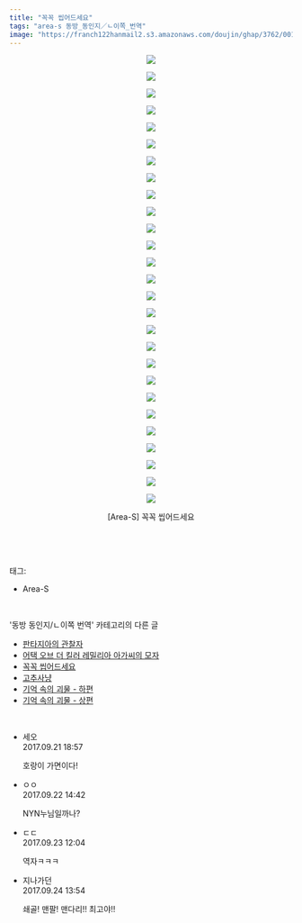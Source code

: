 ```yaml
---
title: "꼭꼭 씹어드세요"
tags: "area-s 동방_동인지／ㄴ이쪽_번역"
image: "https://franch122hanmail2.s3.amazonaws.com/doujin/ghap/3762/001.jpg"
---
```

<div class="article">
<p style="text-align: center; clear: none; float: none;"><img src="{{ site.imgserver6 }}/ghap/3762/001.jpg"/></p>
<p style="text-align: center; clear: none; float: none;"><img src="{{ site.imgserver6 }}/ghap/3762/002.jpg"/></p>
<p style="text-align: center; clear: none; float: none;"><img src="{{ site.imgserver6 }}/ghap/3762/003.jpg"/></p>
<p style="text-align: center; clear: none; float: none;"><img src="{{ site.imgserver6 }}/ghap/3762/004.jpg"/></p>
<p style="text-align: center; clear: none; float: none;"><img src="{{ site.imgserver6 }}/ghap/3762/005.jpg"/></p>
<p style="text-align: center; clear: none; float: none;"><img src="{{ site.imgserver6 }}/ghap/3762/006.jpg"/></p>
<p style="text-align: center; clear: none; float: none;"><img src="{{ site.imgserver6 }}/ghap/3762/007.jpg"/></p>
<p style="text-align: center; clear: none; float: none;"><img src="{{ site.imgserver6 }}/ghap/3762/008.jpg"/></p>
<p style="text-align: center; clear: none; float: none;"><img src="{{ site.imgserver6 }}/ghap/3762/009.jpg"/></p>
<p style="text-align: center; clear: none; float: none;"><img src="{{ site.imgserver6 }}/ghap/3762/010.jpg"/></p>
<p style="text-align: center; clear: none; float: none;"><img src="{{ site.imgserver6 }}/ghap/3762/011.jpg"/></p>
<p style="text-align: center; clear: none; float: none;"><img src="{{ site.imgserver6 }}/ghap/3762/012.jpg"/></p>
<p style="text-align: center; clear: none; float: none;"><img src="{{ site.imgserver6 }}/ghap/3762/013.jpg"/></p>
<p style="text-align: center; clear: none; float: none;"><img src="{{ site.imgserver6 }}/ghap/3762/014.jpg"/></p>
<p style="text-align: center; clear: none; float: none;"><img src="{{ site.imgserver6 }}/ghap/3762/015.jpg"/></p>
<p style="text-align: center; clear: none; float: none;"><img src="{{ site.imgserver6 }}/ghap/3762/016.jpg"/></p>
<p style="text-align: center; clear: none; float: none;"><img src="{{ site.imgserver6 }}/ghap/3762/017.jpg"/></p>
<p style="text-align: center; clear: none; float: none;"><img src="{{ site.imgserver6 }}/ghap/3762/018.jpg"/></p>
<p style="text-align: center; clear: none; float: none;"><img src="{{ site.imgserver6 }}/ghap/3762/019.jpg"/></p>
<p style="text-align: center; clear: none; float: none;"><img src="{{ site.imgserver6 }}/ghap/3762/020.jpg"/></p>
<p style="text-align: center; clear: none; float: none;"><img src="{{ site.imgserver6 }}/ghap/3762/021.jpg"/></p>
<p style="text-align: center; clear: none; float: none;"><img src="{{ site.imgserver6 }}/ghap/3762/022.jpg"/></p>
<p style="text-align: center; clear: none; float: none;"><img src="{{ site.imgserver6 }}/ghap/3762/023.jpg"/></p>
<p style="text-align: center; clear: none; float: none;"><img src="{{ site.imgserver6 }}/ghap/3762/024.jpg"/></p>
<p style="text-align: center; clear: none; float: none;"><img src="{{ site.imgserver6 }}/ghap/3762/025.jpg"/></p>
<p style="text-align: center; clear: none; float: none;"><img src="{{ site.imgserver6 }}/ghap/3762/026.jpg"/></p>
<p style="text-align: center; clear: none; float: none;"><img src="{{ site.imgserver6 }}/ghap/3762/027.jpg"/></p>
<p style="text-align: center; clear: none; float: none;">[Area-S] 꼭꼭 씹어드세요</p>
<p><br/></p>
</div><br/>
<div class="tagTrail">
<p>태그: </p>
<ul>
<li>Area-S</li>
</ul>
</div><br/>
<div class="another">
<p>'동방 동인지/ㄴ이쪽 번역' 카테고리의 다른 글</p>
<ul>
<li><a href="/ghap_3764">판타지아의 관찰자</a></li>
<li><a href="/ghap_3763">어택 오브 더 킬러 레밀리아 아가씨의 모자</a></li>
<li><a href="/ghap_3762">꼭꼭 씹어드세요</a></li>
<li><a href="/ghap_3719">고추사냥</a></li>
<li><a href="/ghap_3686">기억 속의 괴물 - 하편</a></li>
<li><a href="/ghap_3684">기억 속의 괴물 - 상편</a></li>
</ul>
</div><br/>
<div class="cb_module cb_fluid">
<div class="cb_wrt cb_profile">
<div class="comment">
<ul>
<li class="cb_thumb_off" id="comment15087867">
<div class="cb_comment_area">
<div class="cb_info_area">
<div class="cb_section">
<span class="cb_nick_name">세오</span>
</div>
<div class="cb_section">
<span class="cb_date">2017.09.21 18:57 </span>
</div>
</div>
<div class="cb_dsc_comment">
<p class="cb_dsc">
											호랑이 가면이다!
										</p>
</div>
</div></li>
<li class="cb_thumb_off" id="comment15088298">
<div class="cb_comment_area">
<div class="cb_info_area">
<div class="cb_section">
<span class="cb_nick_name">ㅇㅇ</span>
</div>
<div class="cb_section">
<span class="cb_date">2017.09.22 14:42 </span>
</div>
</div>
<div class="cb_dsc_comment">
<p class="cb_dsc">
											NYN누님일까나?<br/>
</p>
</div>
</div></li>
<li class="cb_thumb_off" id="comment15088844">
<div class="cb_comment_area">
<div class="cb_info_area">
<div class="cb_section">
<span class="cb_nick_name">ㄷㄷ</span>
</div>
<div class="cb_section">
<span class="cb_date">2017.09.23 12:04 </span>
</div>
</div>
<div class="cb_dsc_comment">
<p class="cb_dsc">
											역자ㅋㅋㅋ
										</p>
</div>
</div></li>
<li class="cb_thumb_off" id="comment15089535">
<div class="cb_comment_area">
<div class="cb_info_area">
<div class="cb_section">
<span class="cb_nick_name">지나가던</span>
</div>
<div class="cb_section">
<span class="cb_date">2017.09.24 13:54 </span>
</div>
</div>
<div class="cb_dsc_comment">
<p class="cb_dsc">
											쇄골! 맨팔! 맨다리!! 최고야!!
										</p>
</div>
</div></li>
</ul>
</div>
</div><!-- commentList close -->
</div><br/>
